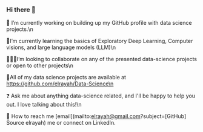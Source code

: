 ### Hi there 👋

:telescope: I’m currently working on building up my GitHub profile with data science projects.\n

:open_book:I’m currently learning the basics of Exploratory Deep Learning, Computer visions, and large language models (LLM)\n

:people_holding_hands:I’m looking to collaborate on any of the presented data-science projects or open to other projects\n

:abacus:All of my data science projects are available at https://github.com/elrayah/Data-Science\n

:question: Ask me about anything data-science related, and I'll be happy to help you out. I love talking about this!\n

 :incoming_envelope: How to reach me [email](mailto:elrayah@gmail.com?subject=[GitHub] Source elrayah) me or connect on LinkedIn.

 




